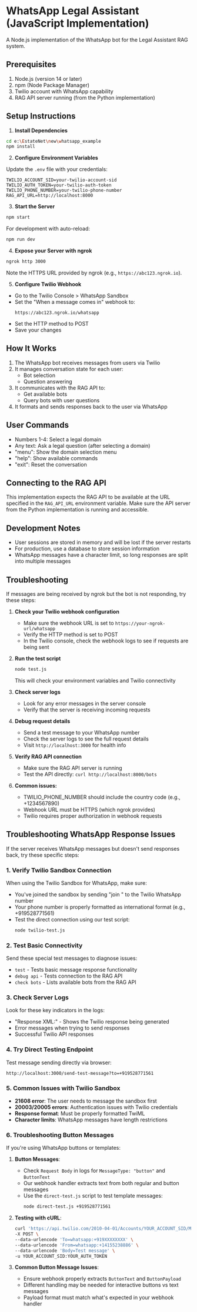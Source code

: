 # WhatsApp Legal Assistant (JavaScript Implementation)

A Node.js implementation of the WhatsApp bot for the Legal Assistant RAG system.

## Prerequisites

1. Node.js (version 14 or later)
2. npm (Node Package Manager)
3. Twilio account with WhatsApp capability
4. RAG API server running (from the Python implementation)

## Setup Instructions

1. **Install Dependencies**

```bash
cd e:\EstateNet\new\whatsapp_example
npm install
```

2. **Configure Environment Variables**

Update the `.env` file with your credentials:

```
TWILIO_ACCOUNT_SID=your-twilio-account-sid
TWILIO_AUTH_TOKEN=your-twilio-auth-token
TWILIO_PHONE_NUMBER=your-twilio-phone-number
RAG_API_URL=http://localhost:8000
```

3. **Start the Server**

```bash
npm start
```

For development with auto-reload:

```bash
npm run dev
```

4. **Expose your Server with ngrok**

```bash
ngrok http 3000
```

Note the HTTPS URL provided by ngrok (e.g., `https://abc123.ngrok.io`).

5. **Configure Twilio Webhook**

- Go to the Twilio Console > WhatsApp Sandbox
- Set the "When a message comes in" webhook to:
  ```
  https://abc123.ngrok.io/whatsapp
  ```
- Set the HTTP method to POST
- Save your changes

## How It Works

1. The WhatsApp bot receives messages from users via Twilio
2. It manages conversation state for each user:
   - Bot selection
   - Question answering
3. It communicates with the RAG API to:
   - Get available bots
   - Query bots with user questions
4. It formats and sends responses back to the user via WhatsApp

## User Commands

- Numbers 1-4: Select a legal domain
- Any text: Ask a legal question (after selecting a domain)
- "menu": Show the domain selection menu
- "help": Show available commands
- "exit": Reset the conversation

## Connecting to the RAG API

This implementation expects the RAG API to be available at the URL specified in the `RAG_API_URL` environment variable. Make sure the API server from the Python implementation is running and accessible.

## Development Notes

- User sessions are stored in memory and will be lost if the server restarts
- For production, use a database to store session information
- WhatsApp messages have a character limit, so long responses are split into multiple messages

## Troubleshooting

If messages are being received by ngrok but the bot is not responding, try these steps:

1. **Check your Twilio webhook configuration**
   - Make sure the webhook URL is set to `https://your-ngrok-url/whatsapp`
   - Verify the HTTP method is set to POST
   - In the Twilio console, check the webhook logs to see if requests are being sent

2. **Run the test script**
   ```bash
   node test.js
   ```
   This will check your environment variables and Twilio connectivity

3. **Check server logs**
   - Look for any error messages in the server console
   - Verify that the server is receiving incoming requests

4. **Debug request details**
   - Send a test message to your WhatsApp number
   - Check the server logs to see the full request details
   - Visit `http://localhost:3000` for health info

5. **Verify RAG API connection**
   - Make sure the RAG API server is running
   - Test the API directly: `curl http://localhost:8000/bots`

6. **Common issues:**
   - TWILIO_PHONE_NUMBER should include the country code (e.g., +1234567890)
   - Webhook URL must be HTTPS (which ngrok provides)
   - Twilio requires proper authorization in webhook requests

## Troubleshooting WhatsApp Response Issues

If the server receives WhatsApp messages but doesn't send responses back, try these specific steps:

### 1. Verify Twilio Sandbox Connection

When using the Twilio Sandbox for WhatsApp, make sure:

- You've joined the sandbox by sending "join <sandbox-code>" to the Twilio WhatsApp number
- Your phone number is properly formatted as international format (e.g., +919528771561)
- Test the direct connection using our test script:
  ```bash
  node twilio-test.js
  ```

### 2. Test Basic Connectivity

Send these special test messages to diagnose issues:

- `test` - Tests basic message response functionality
- `debug api` - Tests connection to the RAG API
- `check bots` - Lists available bots from the RAG API

### 3. Check Server Logs

Look for these key indicators in the logs:

- "Response XML:" - Shows the Twilio response being generated
- Error messages when trying to send responses
- Successful Twilio API responses

### 4. Try Direct Testing Endpoint

Test message sending directly via browser:
```
http://localhost:3000/send-test-message?to=+919528771561
```

### 5. Common Issues with Twilio Sandbox

- **21608 error**: The user needs to message the sandbox first
- **20003/20005 errors**: Authentication issues with Twilio credentials
- **Response format**: Must be properly formatted TwiML
- **Character limits**: WhatsApp messages have length restrictions

### 6. Troubleshooting Button Messages

If you're using WhatsApp buttons or templates:

1. **Button Messages**:
   - Check `Request Body` in logs for `MessageType: "button"` and `ButtonText`
   - Our webhook handler extracts text from both regular and button messages
   - Use the `direct-test.js` script to test template messages:
     ```bash
     node direct-test.js +919528771561
     ```

2. **Testing with cURL**:
   ```bash
   curl 'https://api.twilio.com/2010-04-01/Accounts/YOUR_ACCOUNT_SID/Messages.json' \
   -X POST \
   --data-urlencode 'To=whatsapp:+919XXXXXXXX' \
   --data-urlencode 'From=whatsapp:+14155238886' \
   --data-urlencode 'Body=Test message' \
   -u YOUR_ACCOUNT_SID:YOUR_AUTH_TOKEN
   ```

3. **Common Button Message Issues**:
   - Ensure webhook properly extracts `ButtonText` and `ButtonPayload`
   - Different handling may be needed for interactive buttons vs text messages
   - Payload format must match what's expected in your webhook handler
